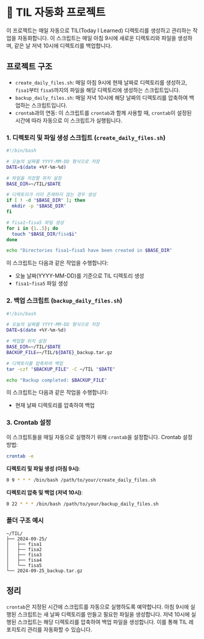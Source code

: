 # 🤔 TIL 자동화 프로젝트

이 프로젝트는 매일 자동으로 TIL(Today I Learned) 디렉토리를 생성하고 관리하는 작업을 자동화합니다. 이 스크립트는 매일 아침 9시에 새로운 디렉토리와 파일을 생성하며, 같은 날 저녁 10시에 디렉토리를 백업합니다.

## 프로젝트 구조

- `create_daily_files.sh`: 매일 아침 9시에 현재 날짜로 디렉토리를 생성하고, `fisa1`부터 `fisa5`까지의 파일을 해당 디렉토리에 생성하는 스크립트입니다.
- `backup_daily_files.sh`: 매일 저녁 10시에 해당 날짜의 디렉토리를 압축하여 백업하는 스크립트입니다.
- `crontab`과의 연동: 이 스크립트를 `crontab`과 함께 사용할 때, `crontab`이 설정된 시간에 따라 자동으로 이 스크립트가 실행됩니다.

### 1. 디렉토리 및 파일 생성 스크립트 (`create_daily_files.sh`)

```bash
#!/bin/bash

# 오늘의 날짜를 YYYY-MM-DD 형식으로 저장
DATE=$(date +%Y-%m-%d)

# 파일을 저장할 위치 설정
BASE_DIR=~/TIL/$DATE

# 디렉토리가 이미 존재하지 않는 경우 생성
if [ ! -d "$BASE_DIR" ]; then
  mkdir -p "$BASE_DIR"
fi

# fisa1~fisa5 파일 생성
for i in {1..5}; do
  touch "$BASE_DIR/fisa$i"
done

echo "Directories fisa1~fisa5 have been created in $BASE_DIR"
```

이 스크립트는 다음과 같은 작업을 수행합니다:

- 오늘 날짜(YYYY-MM-DD)를 기준으로 TIL 디렉토리 생성
- `fisa1~fisa5` 파일 생성

### 2. 백업 스크립트 (`backup_daily_files.sh`)

```bash
#!/bin/bash

# 오늘의 날짜를 YYYY-MM-DD 형식으로 저장
DATE=$(date +%Y-%m-%d)

# 백업할 위치 설정
BASE_DIR=~/TIL/$DATE
BACKUP_FILE=~/TIL/${DATE}_backup.tar.gz

# 디렉토리를 압축하여 백업
tar -czf "$BACKUP_FILE" -C ~/TIL "$DATE"

echo "Backup completed: $BACKUP_FILE"
```

이 스크립트는 다음과 같은 작업을 수행합니다:

- 현재 날짜 디렉토리를 압축하여 백업

### 3. Crontab 설정

이 스크립트들을 매일 자동으로 실행하기 위해 `crontab`을 설정합니다.
Crontab 설정 방법:

```bash
crontab -e
```

**디렉토리 및 파일 생성 (아침 9시)**:

```bash
0 9 * * * /bin/bash /path/to/your/create_daily_files.sh
```

**디렉토리 압축 및 백업 (저녁 10시)**:

```bash
0 22 * * * /bin/bash /path/to/your/backup_daily_files.sh
```

### 폴더 구조 예시

```text
~/TIL/
├── 2024-09-25/
│   ├── fisa1
│   ├── fisa2
│   ├── fisa3
│   ├── fisa4
│   └── fisa5
└── 2024-09-25_backup.tar.gz
```

## 정리

`crontab`은 지정된 시간에 스크립트를 자동으로 실행하도록 예약합니다. 아침 9시에 실행된 스크립트는 새 날짜 디렉토리를 만들고 필요한 파일을 생성합니다. 저녁 10시에 실행된 스크립트는 해당 디렉토리를 압축하여 백업 파일을 생성합니다. 이를 통해 TIL 레포지토리 관리를 자동화할 수 있습니다.
